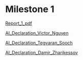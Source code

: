 # Milestone 1

[Report_1_pdf](./Milestone_1/CMPT_276_Report.pdf)

[AI_Declaration_Victor_Nguyen](./Milestone_1/AI_Disclosure_Forms/P1_AI_Declaration_Victor_Nguyen_301458739.pdf)

[AI_Declaration_Tegvaran_Sooch](./Milestone_1/AI_Disclosure_Forms/P1_AI_Declaration_Tegvaran_Sooch_301418178.pdf)

[AI_Declaration_Damir_Zharikessov](./Milestone_1/AI_Disclosure_Forms/P1_AI_Declaration_Damir_Zharikessov_301541028.pdf)
